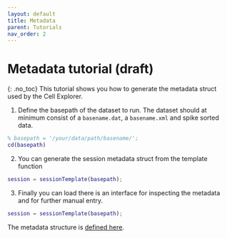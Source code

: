 ```yaml
---
layout: default
title: Metadata
parent: Tutorials
nav_order: 2
---
```

# Metadata tutorial (draft)
{: .no_toc}
This tutorial shows you how to generate the metadata struct used by the Cell Explorer.

1. Define the basepath of the dataset to run. The dataset should at minimum consist of a `basename.dat`, a `basename.xml` and spike sorted data.
```m
% basepath = '/your/data/path/basename/';
cd(basepath)
```

2. You can generate the session metadata struct from the template function
```m
session = sessionTemplate(basepath);
```

3. Finally you can load there is an interface for inspecting the metadata and for further manual entry.
```m
session = sessionTemplate(basepath);
```
The metadata structure is [defined here](https://petersenpeter.github.io/Cell-Explorer/pipeline/data-structure-and-format/#session-metadata). 
